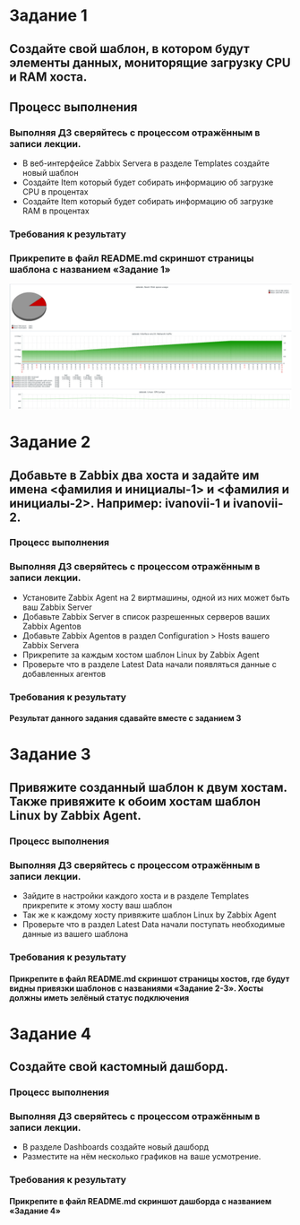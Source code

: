 # Задание 1
## Создайте свой шаблон, в котором будут элементы данных, мониторящие загрузку CPU и RAM хоста.

## Процесс выполнения
### Выполняя ДЗ сверяйтесь с процессом отражённым в записи лекции.
* В веб-интерфейсе Zabbix Servera в разделе Templates создайте новый шаблон
 * Создайте Item который будет собирать информацию об загрузке CPU в процентах
 * Создайте Item который будет собирать информацию об загрузке RAM в процентах
### Требования к результату
### Прикрепите в файл README.md скриншот страницы шаблона с названием «Задание 1»

 ![Screenshot](https://github.com/MindTempest/git_hw/blob/main/zabzab_data.jpg)

 
# Задание 2
## Добавьте в Zabbix два хоста и задайте им имена <фамилия и инициалы-1> и <фамилия и инициалы-2>. Например: ivanovii-1 и ivanovii-2.

### Процесс выполнения
### Выполняя ДЗ сверяйтесь с процессом отражённым в записи лекции.
* Установите Zabbix Agent на 2 виртмашины, одной из них может быть ваш Zabbix Server
 * Добавьте Zabbix Server в список разрешенных серверов ваших Zabbix Agentов
 * Добавьте Zabbix Agentов в раздел Configuration > Hosts вашего Zabbix Servera
 * Прикрепите за каждым хостом шаблон Linux by Zabbix Agent
 * Проверьте что в разделе Latest Data начали появляться данные с добавленных агентов
### Требования к результату
 #### Результат данного задания сдавайте вместе с заданием 3

 
# Задание 3
## Привяжите созданный шаблон к двум хостам. Также привяжите к обоим хостам шаблон Linux by Zabbix Agent.

### Процесс выполнения
### Выполняя ДЗ сверяйтесь с процессом отражённым в записи лекции.
* Зайдите в настройки каждого хоста и в разделе Templates прикрепите к этому хосту ваш шаблон
 * Так же к каждому хосту привяжите шаблон Linux by Zabbix Agent
 * Проверьте что в раздел Latest Data начали поступать необходимые данные из вашего шаблона
### Требования к результату
 #### Прикрепите в файл README.md скриншот страницы хостов, где будут видны привязки шаблонов с названиями «Задание 2-3». Хосты должны иметь зелёный статус подключения
 
# Задание 4
## Создайте свой кастомный дашборд.

### Процесс выполнения
### Выполняя ДЗ сверяйтесь с процессом отражённым в записи лекции.
* В разделе Dashboards создайте новый дашборд
 * Разместите на нём несколько графиков на ваше усмотрение.
### Требования к результату
 #### Прикрепите в файл README.md скриншот дашборда с названием «Задание 4»







